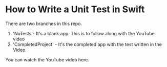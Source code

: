 # How to Write a Unit Test in Swift

There are two branches in this repo.

1. 'NoTests'- It's a blank app. This is to follow along with the YouTube video
2. 'CompletedProject' - It's the completed app with the test written in the Video.

You can watch the YouTube video here.